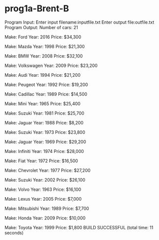 # prog1a-Brent-B
Program Input:
Enter input filename:inputfile.txt
Enter output file:outfile.txt
Program Output:
Number of cars: 21

Make:        Ford
Year:        2016
Price:       $34,300

Make:        Mazda
Year:        1998
Price:       $21,300

Make:        BMW
Year:        2008
Price:       $32,100

Make:        Volkswagen
Year:        2009
Price:       $23,200

Make:        Audi
Year:        1994
Price:       $21,200

Make:        Peugeot
Year:        1992
Price:       $19,200

Make:        Cadillac
Year:        1989
Price:       $14,500

Make:        Mini
Year:        1965
Price:       $25,400

Make:        Suzuki
Year:        1981
Price:       $25,700

Make:        Jaguar
Year:        1988
Price:       $8,200

Make:        Suzuki
Year:        1973
Price:       $23,800

Make:        Jaguar
Year:        1969
Price:       $29,200

Make:        Infiniti
Year:        1974
Price:       $28,000

Make:        Fiat
Year:        1972
Price:       $16,500

Make:        Chevrolet
Year:        1977
Price:       $27,200

Make:        Suzuki
Year:        2002
Price:       $26,100

Make:        Volvo
Year:        1963
Price:       $16,100

Make:        Lexus
Year:        2005
Price:       $7,000

Make:        Mitsubishi
Year:        1989
Price:       $7,700

Make:        Honda
Year:        2009
Price:       $10,000

Make:        Toyota
Year:        1999
Price:       $1,800
BUILD SUCCESSFUL (total time: 11 seconds)
